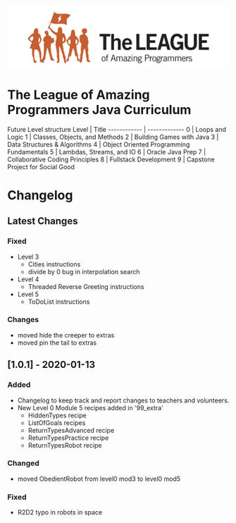<a href="https://central.jointheleague.org">
    <img src="header.png?raw=true" />
  </a>

# The League of Amazing Programmers Java Curriculum


Future Level structure
Level | Title
------------ | -------------
0 | Loops and Logic
1 | Classes, Objects, and Methods
2 | Building Games with Java
3 | Data Structures & Algorithms
4 | Object Oriented Programming Fundamentals
5 | Lambdas, Streams, and IO
6 | Oracle Java Prep
7 | Collaborative Coding Principles
8 | Fullstack Development
9 | Capstone Project for Social Good


# Changelog

## Latest Changes

### Fixed
- Level 3
  - Cities instructions
  - divide by 0 bug in interpolation search
- Level 4
  - Threaded Reverse Greeting instructions
- Level 5
  - ToDoList instructions
  
### Changes
- moved hide the creeper to extras
- moved pin the tail to extras

## [1.0.1] - 2020-01-13
### Added 
- Changelog to keep track and report changes to teachers and volunteers.
- New Level 0 Module 5 recipes added in '99_extra'
  - HiddenTypes recipe
  - ListOfGoals recipes
  - ReturnTypesAdvanced recipe 
  - ReturnTypesPractice recipe
  - ReturnTypesRobot recipe

### Changed
- moved ObedientRobot from level0 mod3 to level0 mod5

### Fixed
- R2D2 typo in robots in space


